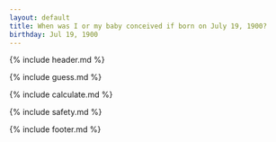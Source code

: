 ```yaml
---
layout: default
title: When was I or my baby conceived if born on July 19, 1900?
birthday: Jul 19, 1900
---
```


{% include header.md %}

{% include guess.md %}

{% include calculate.md %}

{% include safety.md %}

{% include footer.md %}




